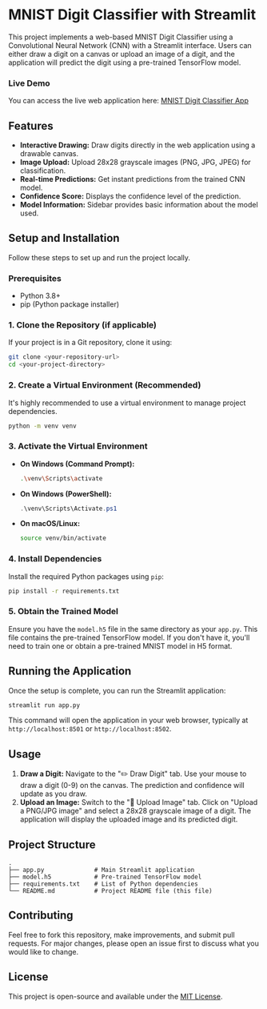 # MNIST Digit Classifier with Streamlit

This project implements a web-based MNIST Digit Classifier using a Convolutional Neural Network (CNN) with a Streamlit interface. Users can either draw a digit on a canvas or upload an image of a digit, and the application will predict the digit using a pre-trained TensorFlow model.

### Live Demo

You can access the live web application here: [MNIST Digit Classifier App](https://maxaitools.streamlit.app/)

## Features

*   **Interactive Drawing:** Draw digits directly in the web application using a drawable canvas.
*   **Image Upload:** Upload 28x28 grayscale images (PNG, JPG, JPEG) for classification.
*   **Real-time Predictions:** Get instant predictions from the trained CNN model.
*   **Confidence Score:** Displays the confidence level of the prediction.
*   **Model Information:** Sidebar provides basic information about the model used.

## Setup and Installation

Follow these steps to set up and run the project locally.

### Prerequisites

*   Python 3.8+
*   pip (Python package installer)

### 1. Clone the Repository (if applicable)

If your project is in a Git repository, clone it using:

```bash
git clone <your-repository-url>
cd <your-project-directory>
```

### 2. Create a Virtual Environment (Recommended)

It's highly recommended to use a virtual environment to manage project dependencies.

```bash
python -m venv venv
```

### 3. Activate the Virtual Environment

*   **On Windows (Command Prompt):**
    ```bash
    .\venv\Scripts\activate
    ```
*   **On Windows (PowerShell):**
    ```powershell
    .\venv\Scripts\Activate.ps1
    ```
*   **On macOS/Linux:**
    ```bash
    source venv/bin/activate
    ```

### 4. Install Dependencies

Install the required Python packages using `pip`:

```bash
pip install -r requirements.txt
```

### 5. Obtain the Trained Model

Ensure you have the `model.h5` file in the same directory as your `app.py`. This file contains the pre-trained TensorFlow model. If you don't have it, you'll need to train one or obtain a pre-trained MNIST model in H5 format.

## Running the Application

Once the setup is complete, you can run the Streamlit application:

```bash
streamlit run app.py
```

This command will open the application in your web browser, typically at `http://localhost:8501` or `http://localhost:8502`.

## Usage

1.  **Draw a Digit:** Navigate to the "✏️ Draw Digit" tab. Use your mouse to draw a digit (0-9) on the canvas. The prediction and confidence will update as you draw.
2.  **Upload an Image:** Switch to the "📁 Upload Image" tab. Click on "Upload a PNG/JPG image" and select a 28x28 grayscale image of a digit. The application will display the uploaded image and its predicted digit.

## Project Structure

```
.
├── app.py              # Main Streamlit application
├── model.h5            # Pre-trained TensorFlow model
├── requirements.txt    # List of Python dependencies
└── README.md           # Project README file (this file)
```

## Contributing

Feel free to fork this repository, make improvements, and submit pull requests. For major changes, please open an issue first to discuss what you would like to change.

## License

This project is open-source and available under the [MIT License](LICENSE).
